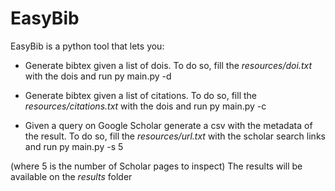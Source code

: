# EasyBib
EasyBib is a python tool that lets you:
- Generate bibtex given a list of dois. To do so, fill the *resources/doi.txt* with the dois and run 
py main.py -d

- Generate bibtex given a list of citations. To do so, fill the *resources/citations.txt* with the dois and run 
py main.py -c

- Given a query on Google Scholar generate a csv with the metadata of the result. To do so, fill the *resources/url.txt* with the scholar search links and run 
py main.py -s 5 

(where 5 is the number of Scholar pages to inspect)
The results will be available on the *results* folder
